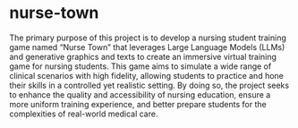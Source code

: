 # nurse-town


The primary purpose of this project is to develop a nursing student training game named “Nurse Town” that leverages Large Language Models (LLMs) and generative graphics and texts to create an immersive virtual training game for nursing students. This game aims to simulate a wide range of clinical scenarios with high fidelity, allowing students to practice and hone their skills in a controlled yet realistic setting. By doing so, the project seeks to enhance the quality and accessibility of nursing education, ensure a more uniform training experience, and better prepare students for the complexities of real-world medical care.
